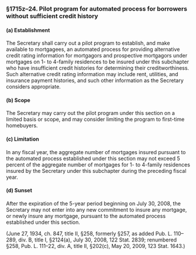 ### §1715z–24. Pilot program for automated process for borrowers without sufficient credit history ###

#### (a) Establishment ####

The Secretary shall carry out a pilot program to establish, and make available to mortgagees, an automated process for providing alternative credit rating information for mortgagors and prospective mortgagors under mortgages on 1- to 4-family residences to be insured under this subchapter who have insufficient credit histories for determining their creditworthiness. Such alternative credit rating information may include rent, utilities, and insurance payment histories, and such other information as the Secretary considers appropriate.

#### (b) Scope ####

The Secretary may carry out the pilot program under this section on a limited basis or scope, and may consider limiting the program to first-time homebuyers.

#### (c) Limitation ####

In any fiscal year, the aggregate number of mortgages insured pursuant to the automated process established under this section may not exceed 5 percent of the aggregate number of mortgages for 1- to 4-family residences insured by the Secretary under this subchapter during the preceding fiscal year.

#### (d) Sunset ####

After the expiration of the 5-year period beginning on July 30, 2008, the Secretary may not enter into any new commitment to insure any mortgage, or newly insure any mortgage, pursuant to the automated process established under this section.

(June 27, 1934, ch. 847, title II, §258, formerly §257, as added Pub. L. 110–289, div. B, title I, §2124(a), July 30, 2008, 122 Stat. 2839; renumbered §258, Pub. L. 111–22, div. A, title II, §202(c), May 20, 2009, 123 Stat. 1643.)